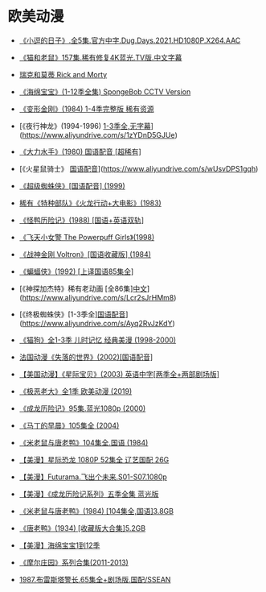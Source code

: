 # 欧美动漫

- [《小逗的日子》.全5集.官方中字.Dug.Days.2021.HD1080P.X264.AAC](https://www.aliyundrive.com/s/uY9gb1DpT35)

- [《猫和老鼠》157集.稀有修复4K蓝光.TV版.中文字幕](https://www.aliyundrive.com/s/vZJxnMkVzbC)

- [瑞克和莫蒂 Rick and Morty](https://www.aliyundrive.com/s/jTiZkXzvXjb)

- [《海绵宝宝》(1-12季全集) SpongeBob CCTV Version](https://www.aliyundrive.com/s/E9pGRgLceNW)

- [《变形金刚》(1984) 1-4季完整版 稀有资源](https://www.aliyundrive.com/s/e1fDnN86unH)

- [《夜行神龙》(1994-1996) [1-3季全,无字幕](精品三无资源)](https://www.aliyundrive.com/s/1zYDnD5GJUe)

- [《大力水手》(1980) 国语配音 [超稀有]](https://www.aliyundrive.com/s/a7XrGTV9QCS)

- [《火星鼠骑士》 [国语配音](1993)](https://www.aliyundrive.com/s/wUsvDPS1gqh)

- [《超级蜘蛛侠》[国语配音] (1999)](https://www.aliyundrive.com/s/HA1r397zQCo)

- [稀有《特种部队》《火龙行动+大电影》(1983)](https://www.aliyundrive.com/s/e2cQFxouSJv)

- [《怪鸭历险记》(1988) [国语+英语双轨]](https://www.aliyundrive.com/s/c9jcSJErbyg)

- [《飞天小女警 The Powerpuff Girls》(1998)](https://www.aliyundrive.com/s/31LpFnhaaDy)

- [《战神金刚 Voltron》[国语收藏版] (1984)](https://www.aliyundrive.com/s/j5AWXRtKcRp)

- [《蝙蝠侠》(1992) [上译国语85集全]](https://www.aliyundrive.com/s/CH3aqLH5H5m)

- [《神探加杰特》稀有老动画 [全86集][中文](1983)](https://www.aliyundrive.com/s/Lcr2sJrHMm8)

- [《终极蜘蛛侠》[1-3季全][国语配音](2012-2014)](https://www.aliyundrive.com/s/Ayq2RvJzKdY)

- [《猫狗》全1-3季 儿时记忆 经典美漫 (1998-2000)](https://www.aliyundrive.com/s/ZubCoixkJ6u)

- [法国动漫《失落的世界》(2002)[国语配音]](https://www.aliyundrive.com/s/ENiVBNLNU3m)

- [【美国动漫】《星际宝贝》(2003) 英语中字[两季全+两部剧场版]](https://www.aliyundrive.com/s/gGpmqFc88hU)

- [《极恶老大》全1季 欧美动漫  (2019)](https://www.aliyundrive.com/s/XUei7maour3)

- [《成龙历险记》95集.蓝光1080p (2000)](https://www.aliyundrive.com/s/rbyuD5hgBXZ)

- [《马丁的早晨》105集全 (2004)](https://www.aliyundrive.com/s/tnXdjREWBT8)

- [《米老鼠与唐老鸭》104集全.国语 (1984)](https://www.aliyundrive.com/s/r31cF4vgGBs)

- [【美漫】星际恐龙  1080P 52集全 辽艺国配 26G](https://www.aliyundrive.com/s/FpemrLfPn2R)

- [【美漫】Futurama.飞出个未来.S01-S07.1080p](https://www.aliyundrive.com/s/3xpT9j7UCJv)

- [【美漫】《成龙历险记系列》五季全集 蓝光版](https://www.aliyundrive.com/s/7Rn3U7PdWDW)

- [《米老鼠与唐老鸭》(1984) [104集全,国语]3.8GB](https://www.aliyundrive.com/s/uspy29CwEbP)

- [《唐老鸭》(1934) [收藏版大合集]5.2GB](https://www.aliyundrive.com/s/oJSAsfHUqJw)

- [【美漫】海绵宝宝1到12季](https://www.aliyundrive.com/s/tfN5tLWf9uf)

- [《摩尔庄园》系列合集(2011-2013)](https://www.aliyundrive.com/s/S5jtGVxCMwP)

- [1987.布雷斯塔警长.65集全+剧场版.国配/SSEAN](https://www.aliyundrive.com/s/zhwyuMWGtbY)
